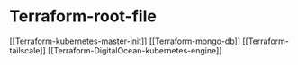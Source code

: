 # Terraform-root-file

[[Terraform-kubernetes-master-init]]
[[Terraform-mongo-db]]
[[Terraform-tailscale]]
[[Terraform-DigitalOcean-kubernetes-engine]]